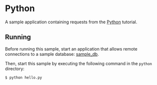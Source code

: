 # Python

A sample application containing requests from the [Python](https://www.tarantool.io/en/doc/latest/connector/python/) tutorial.


## Running

Before running this sample, start an application that allows remote connections to a sample database: [sample_db](../instances.enabled/sample_db).

Then, start this sample by executing the following command in the `python` directory:

```
$ python hello.py
```
